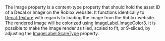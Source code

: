 The Image property is a content-type property that should hold the asset
ID of a Decal or Image on the Roblox website. It functions identically to
[Decal.Texture](https://create.roblox.com/docs/reference/engine/classes/Decal#Texture) with regards to loading the image from the Roblox website.
The rendered image will be colorized using [ImageLabel.ImageColor3](https://create.roblox.com/docs/reference/engine/classes/ImageLabel#ImageColor3). It is
possible to make the image render as tiled, scaled to fit, or 9-sliced, by
adjusting the [ImageLabel.ScaleType](https://create.roblox.com/docs/reference/engine/classes/ImageLabel#ScaleType) property.